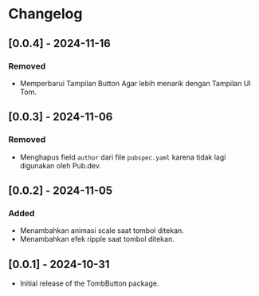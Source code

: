 # Changelog

## [0.0.4] - 2024-11-16
### Removed
- Memperbarui Tampilan Button Agar lebih menarik dengan Tampilan UI Tom.

## [0.0.3] - 2024-11-06
### Removed
- Menghapus field `author` dari file `pubspec.yaml` karena tidak lagi digunakan oleh Pub.dev.

## [0.0.2] - 2024-11-05
### Added
- Menambahkan animasi scale saat tombol ditekan.
- Menambahkan efek ripple saat tombol ditekan.

## [0.0.1] - 2024-10-31
- Initial release of the TombButton package.
